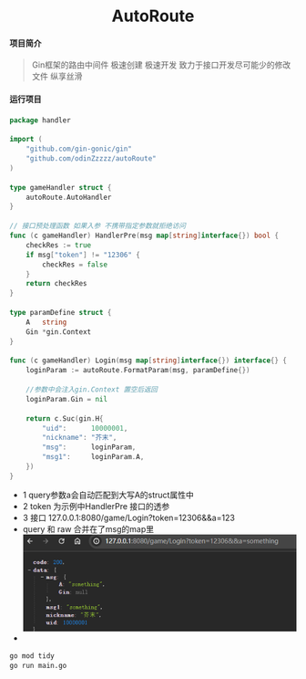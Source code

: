 <div align="center">
<br/>
<br/>
  <h1 align="center">
    AutoRoute
  </h1>
</div>

#### 项目简介
>  Gin框架的路由中间件
>  极速创建 极速开发
>  致力于接口开发尽可能少的修改文件
>  纵享丝滑




#### 运行项目

``` gameHandler.go
package handler

import (
	"github.com/gin-gonic/gin"
	"github.com/odinZzzzz/autoRoute"
)

type gameHandler struct {
	autoRoute.AutoHandler
}

// 接口预处理函数 如果入参 不携带指定参数就拒绝访问
func (c gameHandler) HandlerPre(msg map[string]interface{}) bool {
	checkRes := true
	if msg["token"] != "12306" {
		checkRes = false
	}
	return checkRes
}

type paramDefine struct {
	A   string
	Gin *gin.Context
}

func (c gameHandler) Login(msg map[string]interface{}) interface{} {
	loginParam := autoRoute.FormatParam(msg, paramDefine{})

	//参数中会注入gin.Context 置空后返回
	loginParam.Gin = nil

	return c.Suc(gin.H{
		"uid":      10000001,
		"nickname": "芥末",
		"msg":      loginParam,
		"msg1":     loginParam.A,
	})
}

```
- 1 query参数a会自动匹配到大写A的struct属性中 
- 2 token 为示例中HandlerPre 接口的透参
- 3 接口 127.0.0.1:8080/game/Login?token=12306&&a=123
- query 和 raw 合并在了msg的map里
![img.png](img.png)
- 
```bash
go mod tidy
go run main.go
```
